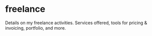 # freelance
Details on my freelance activities. Services offered, tools for pricing &amp; invoicing, portfolio, and more.
